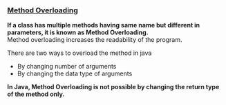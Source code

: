 ### [Method Overloading](https://www.javatpoint.com/method-overloading-in-java)   
**If a class has multiple methods having same name but different in parameters, it is known as Method Overloading.**  
Method overloading increases the readability of the program.     

There are two ways to overload the method in java  
* By changing number of arguments   
* By changing the data type of arguments   
 
**In Java, Method Overloading is not possible by changing the return type of the method only.**    

